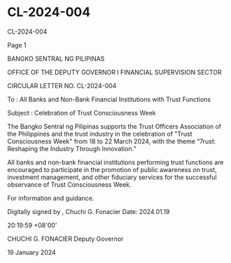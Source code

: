 # CL-2024-004

CL-2024-004

Page 1

BANGKO SENTRAL NG PILIPINAS

OFFICE OF THE DEPUTY GOVERNOR I FINANCIAL SUPERVISION SECTOR

CIRCULAR LETTER NO. CL-2024-004

To : All Banks and Non-Bank Financial Institutions with Trust Functions

Subject : Celebration of Trust Consciousness Week

The Bangko Sentral ng Pilipinas supports the Trust Officers Association of the Philippines and the trust industry in the celebration of "Trust Consciousness Week" from 18 to 22 March 2024, with the theme “7rust: Reshaping the Industry Through Innovation.”

All banks and non-bank financial institutions performing trust functions are encouraged to participate in the promotion of public awareness on trust, investment management, and other fiduciary services for the successful observance of Trust Consciousness Week.

For information and guidance.

Digitally signed by , Chuchi G. Fonacier Date: 2024.01.19

20:19:59 +08'00'

CHUCHI G. FONACIER Deputy Governor

19 January 2024